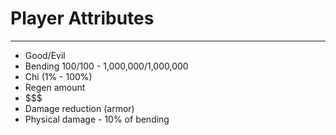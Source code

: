 # Player Attributes
------------------

 - Good/Evil
 - Bending 100/100 - 1,000,000/1,000,000
 - Chi (1% - 100%)
 - Regen amount
 - $$$
 - Damage reduction (armor)
 - Physical damage - 10% of bending
